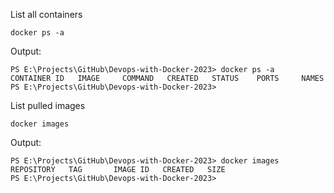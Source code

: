 List all containers

    docker ps -a

Output:

    PS E:\Projects\GitHub\Devops-with-Docker-2023> docker ps -a
    CONTAINER ID   IMAGE     COMMAND   CREATED   STATUS    PORTS     NAMES
    PS E:\Projects\GitHub\Devops-with-Docker-2023>

List pulled images

    docker images

Output:

    PS E:\Projects\GitHub\Devops-with-Docker-2023> docker images     
    REPOSITORY   TAG       IMAGE ID   CREATED   SIZE
    PS E:\Projects\GitHub\Devops-with-Docker-2023> 